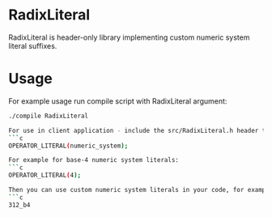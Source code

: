 # RadixLiteral
RadixLiteral is header-only library implementing custom numeric system literal suffixes.

# Usage
For example usage run compile script with RadixLiteral argument:
```bash
./compile RadixLiteral

For use in client application - include the src/RadixLiteral.h header to your project and define the numeral system you want to use in your literals by defining following macro:
```c
OPERATOR_LITERAL(numeric_system);

For example for base-4 numeric system literals:
```c
OPERATOR_LITERAL(4);

Then you can use custom numeric system literals in your code, for example:
```c
312_b4 
